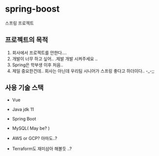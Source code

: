 # spring-boost

스프링 프로젝트

## 프로젝트의 목적
1. 회사에서 프로젝트를 안한다....
2. 개발이 너무 하고 싶어.. .제발 개발 시켜주세요 .. 
3. Spring은 학부생 이후 처음.. 
4. 제일 중요한건데.. 회사는 아닌데 우리팀 시니어가 스프링 좋다고 하더이다.. -_-;; 

## 사용 기술 스택
- Vue 
- Java jdk 11
- Spring Boot
- MySQL( May be? )

- AWS or GCP? 아마도..?
- Terraform도 재미삼아 해볼듯 ..? 
